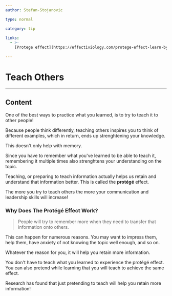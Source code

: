 ```yaml
---
author: Stefan-Stojanovic

type: normal

category: tip

links:
  - >-
    [Protege effect](https://effectiviology.com/protege-effect-learn-by-teaching/#:~:text=The%20prot%C3%A9g%C3%A9%20effect%20is%20a,a%20person%20learn%20that%20information.){website}

---
```


# Teach Others

---
## Content

One of the best ways to practice what you learned, is to try to teach it to other people!

Because people think differently, teaching others inspires you to think of different examples, which in return, ends up strenghtening your knowledge.

This doesn't only help with memory.

Since you have to remember what you've learned to be able to teach it, remembering it multiple times also strenghtens your understanding on the topic.

Teaching, or preparing to teach information actually helps us retain and understand that information better. This is called the **protégé** effect.

The more you try to teach others the more your communication and leadership skills will increase!

### Why Does The Protégé Effect Work?

> People will try to remember more when they need to transfer that information onto others.

This can happen for numerous reasons. You may want to impress them, help them, have anxiety of not knowing the topic well enough, and so on. 

Whatever the reason for you, it will help you retain more information.

You don't have to teach what you learned to experience the protégé effect. You can also pretend while learning that you will teach to achieve the same effect.

Research has found that just pretending to teach will help you retain more information!
